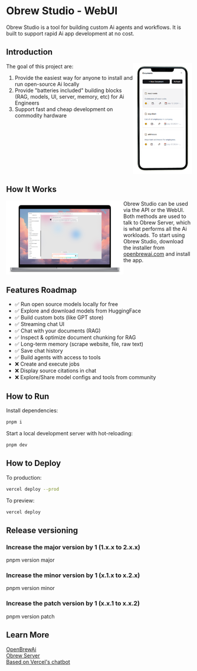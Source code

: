 # Obrew Studio - WebUI

Obrew Studio is a tool for building custom Ai agents and workflows. It is built to support rapid Ai app development at no cost.

## Introduction

<img align="right" src="assets/images/phone-poster.png" height="300" />

The goal of this project are:

1. Provide the easiest way for anyone to install and run open-source Ai locally
2. Provide "batteries included" building blocks (RAG, models, UI, server, memory, etc) for Ai Engineers
3. Support fast and cheap development on commodity hardware

<br clear="right"/>

## How It Works

<img align="left" src="assets/images/pc-poster.png" height="200" />

Obrew Studio can be used via the API or the WebUI. Both methods are used to talk to Obrew Server, which is what performs all the Ai workloads. To start using Obrew Studio, download the installer from [openbrewai.com](https://github.com/dieharders/obrew-studio-server) and install the app.

<br clear="left"/>

## Features Roadmap

- ✅ Run open source models locally for free
- ✅ Explore and download models from HuggingFace
- ✅ Build custom bots (like GPT store)
- ✅ Streaming chat UI
- ✅ Chat with your documents (RAG)
- ✅ Inspect & optimize document chunking for RAG
- ✅ Long-term memory (scrape website, file, raw text)
- ✅ Save chat history
- ✅ Build agents with access to tools
- ❌ Create and execute jobs
- ❌ Display source citations in chat
- ❌ Explore/Share model configs and tools from community

## How to Run

Install dependencies:

```bash
pnpm i
```

Start a local development server with hot-reloading:

```bash
pnpm dev
```

## How to Deploy

To production:

```bash
vercel deploy --prod
```

To preview:

```bash
vercel deploy
```

## Release versioning

### Increase the major version by 1 (1.x.x to 2.x.x)

pnpm version major

### Increase the minor version by 1 (x.1.x to x.2.x)

pnpm version minor

### Increase the patch version by 1 (x.x.1 to x.x.2)

pnpm version patch

## Learn More

[OpenBrewAi](https://openbrewai.com)<br>
[Obrew Server](https://github.com/dieharders/obrew-studio-server)<br>
[Based on Vercel's chatbot](https://github.com/vercel-labs/ai-chatbot)<br>

